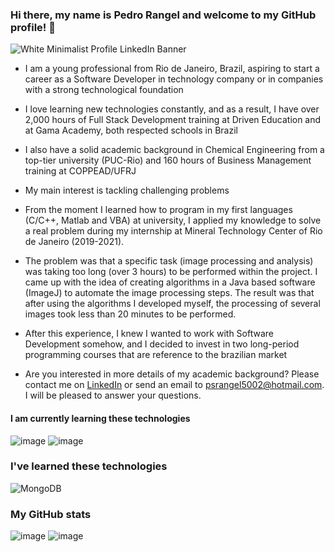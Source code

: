 ### Hi there, my name is Pedro Rangel and welcome to my GitHub profile! 👋

![White Minimalist Profile LinkedIn Banner](https://github.com/PedroSchulzRangel/PedroSchulzRangel/assets/90806965/86bdeb66-fa26-4050-868e-2a98c833b3fa)

- I am a young professional from Rio de Janeiro, Brazil, aspiring to start a career as a Software Developer in technology company or in companies with a strong technological foundation
  
- I love learning new technologies constantly, and as a result, I have over 2,000 hours of Full Stack Development training at Driven Education and at Gama Academy, both respected schools in Brazil
     
- I also have a solid academic background in Chemical Engineering from a top-tier university (PUC-Rio) and 160 hours of Business Management training at COPPEAD/UFRJ
  
-  My main interest is tackling challenging problems
  
-  From the moment I learned how to program in my first languages (C/C++, Matlab and VBA) at university, I applied my knowledge to solve a real problem during my internship at Mineral Technology Center of Rio de Janeiro (2019-2021).
  
- The problem was that a specific task (image processing and analysis) was taking too long (over 3 hours) to be performed within the project. I came up with the idea of creating algorithms in a Java based software (ImageJ) to automate the image processing steps. The result was that after using the algorithms I developed myself, the processing of several images took less than 20 minutes to be performed.
  
- After this experience, I knew I wanted to work with Software Development somehow, and I decided to invest in two long-period programming courses that are reference to the brazilian market
       
-  Are you interested in more details of my academic background? Please contact me on [LinkedIn](https://www.linkedin.com/in/pedro-schulz-rangel/) or send an email to psrangel5002@hotmail.com. I will be pleased to answer your questions.

#### I am currently learning these technologies

![image](https://img.shields.io/badge/Docker-2CA5E0?style=for-the-badge&logo=docker&logoColor=black)
![image](https://img.shields.io/badge/nestjs-E0234E?style=for-the-badge&logo=nestjs&logoColor=black)

### I've learned these technologies
![MongoDB](https://img.shields.io/badge/MongoDB-%234ea94b.svg?style=for-the-badge&logo=mongodb&logoColor=black)

### My GitHub stats

![image](https://github-readme-stats-git-masterrstaa-rickstaa.vercel.app/api?username=PedroSchulzRangel&theme=dark)
![image](https://github-readme-stats.vercel.app/api/top-langs/?username=PedroSchulzRangel&theme=dark)
